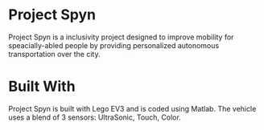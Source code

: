 # Project Spyn
Project Spyn is a inclusivity project designed to improve mobility for speacially-abled people by providing personalized autonomous transportation over the city.

# Built With
Project Spyn is built with Lego EV3 and is coded using Matlab. The vehicle uses a blend of 3 sensors: UltraSonic, Touch, Color.
